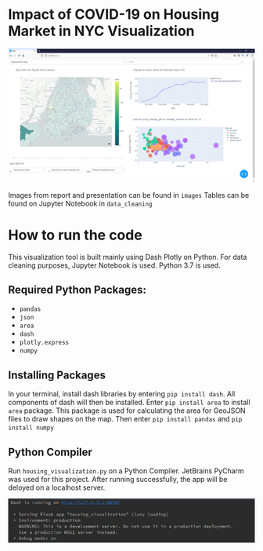 # Impact of COVID-19 on Housing Market in NYC Visualization

![Image of Overview](https://github.com/kfung9564/nyc_housing_visualization/blob/main/images/overview.png)

Images from report and presentation can be found in `images`
Tables can be found on Jupyter Notebook in `data_cleaning`

# How to run the code
This visualization tool is built mainly using Dash Plotly on Python. For data cleaning purposes, Jupyter Notebook is used. Python 3.7 is used.


## Required Python Packages:
* `pandas`
* `json`
* `area`
* `dash`
* `plotly.express`
* `numpy`

## Installing Packages
In your terminal, install dash libraries by entering `pip install dash`. All components of dash will then be installed.
Enter `pip install area` to install `area` package. This package is used for calculating the area for GeoJSON files to draw shapes on the map. 
Then enter `pip install pandas` and `pip install numpy`


## Python Compiler
Run `housing_visualization.py` on a Python Compiler. JetBrains PyCharm was used for this project.
After running successfully, the app will be deloyed on a localhost server.

![Image of Running](https://github.com/kfung9564/nyc_housing_visualization/blob/main/images/run.png)
